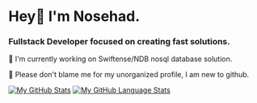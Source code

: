 <h1>Hey👋 I'm Nosehad.</h1>
<h3>Fullstack Developer focused on creating fast solutions.</h3>
<p>🔭 I'm currently working on Swiftense/NDB nosql database solution.</p>
<p>🤔 Please don't blame me for my unorganized profile, I am new to github.</p>
                                                                  

[![My GitHub Stats](https://github-readme-stats.vercel.app/api/?username=nosehad&count_private=true&theme=dracula&showicons=true)]()
[![My GitHub Language Stats](https://github-readme-stats.vercel.app/api/top-langs/?username=nosehad&langs_count=5&theme=dracula)]()

<!--
**nosehad/nosehad** is a ✨ _special_ ✨ repository because its `README.md` (this file) appears on your GitHub profile.

Here are some ideas to get you started:

- 🔭 I’m currently working on ...
- 🌱 I’m currently learning ...
- 👯 I’m looking to collaborate on ...
- 🤔 I’m looking for help with ...
- 💬 Ask me about ...
- 📫 How to reach me: ...
- 😄 Pronouns: ...
- ⚡ Fun fact: ...
-->
